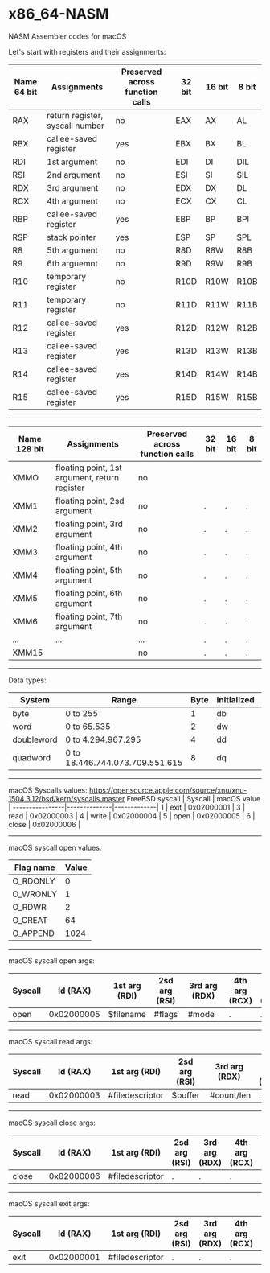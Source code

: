 # x86_64-NASM
NASM Assembler codes for macOS

Let's start with registers and their assignments:

Name 64 bit   | Assignments                     | Preserved across function calls | 32 bit | 16 bit | 8 bit |
--------------|---------------------------------|---------------------------------|--------|--------|-------|
RAX           | return register, syscall number | no  | EAX | AX | AL  |
RBX           | callee-saved register           | yes | EBX | BX | BL  |
RDI           | 1st argument                    | no  | EDI | DI | DIL |
RSI           | 2nd argument                    | no  | ESI | SI | SIL |
RDX           | 3rd argument                    | no  | EDX | DX | DL |
RCX           | 4th argument                    | no  | ECX | CX | CL |
RBP           | callee-saved register           | yes | EBP | BP | BPl |
RSP           | stack pointer                   | yes | ESP | SP | SPL |
R8            | 5th argument                    | no  | R8D | R8W | R8B |
R9            | 6th arguemnt                    | no  | R9D | R9W | R9B |
R10           | temporary register              | no  | R10D | R10W | R10B |
R11           | temporary register              | no  | R11D | R11W | R11B |
R12           | callee-saved register           | yes | R12D | R12W | R12B |
R13           | callee-saved register           | yes | R13D | R13W | R13B |
R14           | callee-saved register           | yes | R14D | R14W | R14B |
R15           | callee-saved register           | yes | R15D | R15W | R15B |

-----------------------------------------------------------------------------------------------------------------------------------

Name 128 bit  | Assignments                                   | Preserved across function calls | 32 bit | 16 bit | 8 bit |
--------------|-----------------------------------------------|---------------------------------|--------|--------|-------|
XMMO          | floating point, 1st argument, return register | no  |      |      |      |
XMM1          | floating point, 2sd argument                  | no  |.     |.     |.     |
XMM2          | floating point, 3rd argument                  | no  |.     |.     |.     |
XMM3          | floating point, 4th argument                  | no  |.     |.     |.     |
XMM4          | floating point, 5th argument                  | no  |.     |.     |.     |
XMM5          | floating point, 6th argument                  | no  |.     |.     |.     |
XMM6          | floating point, 7th argument                  | no  |.     |.     |.     |
...           |... |... |.|.|.|
XMM15         | | no |.|.|.|

-----------------------------------------------------------------------------------------------------------------------------------
Data types:

System       | Range                           | Byte | Initialized | Uninitialized | Bits |
-------------|---------------------------------|------|-------------|---------------|------|
byte         | 0 to 255                        |  1   |    db       |     resb      |  8   |
word         | 0 to 65.535                     |  2   |    dw       |     resw      |  16  |
doubleword   | 0 to 4.294.967.295              |  4   |    dd       |     resd      |  32  |
quadword     | 0 to 18.446.744.073.709.551.615 |  8   |    dq       |     resq      |  64  |

-----------------------------------------------------------------------------------------------------------------------------------

macOS Syscalls values:
https://opensource.apple.com/source/xnu/xnu-1504.3.12/bsd/kern/syscalls.master
FreeBSD syscall | Syscall      | macOS value |
----------------|--------------|-------------|
1               | exit         | 0x02000001  |
3               | read         | 0x02000003  |
4               | write        | 0x02000004  |
5               | open         | 0x02000005  | 
6               | close        | 0x02000006  | 

-----------------------------------------------------------------------------------------------------------------------------------

macOS syscall open values:

Flag name       | Value |
----------------|-------|
O_RDONLY        | 0     | 
O_WRONLY        | 1     |
O_RDWR          | 2     |
O_CREAT         | 64    |
O_APPEND        | 1024  |

-----------------------------------------------------------------------------------------------------------------------------------

macOS syscall open args:

Syscall | Id (RAX)   | 1st arg (RDI)   | 2sd arg (RSI) | 3rd arg (RDX) | 4th arg (RCX) | 5th arg (R8) | 6th arg (R9) |
--------|------------|-----------------|---------------|---------------|---------------|--------------|--------------|
open    | 0x02000005 | $filename       | #flags        | #mode         |.              |.             |.             |

-----------------------------------------------------------------------------------------------------------------------------------

macOS syscall read args:

Syscall | Id (RAX)   | 1st arg (RDI)   | 2sd arg (RSI) | 3rd arg (RDX) | 4th arg (RCX) | 5th arg (R8) | 6th arg (R9) |
--------|------------|-----------------|---------------|---------------|---------------|--------------|--------------|
read    | 0x02000003 | #filedescriptor | $buffer       | #count/len    |.              |.             |.             |

-----------------------------------------------------------------------------------------------------------------------------------

macOS syscall close args:

Syscall | Id (RAX)   | 1st arg (RDI)   | 2sd arg (RSI) | 3rd arg (RDX) | 4th arg (RCX) | 5th arg (R8) | 6th arg (R9) |
--------|------------|-----------------|---------------|---------------|---------------|--------------|--------------|
close   | 0x02000006 | #filedescriptor |.              |.              |.              |.             |.             |

-----------------------------------------------------------------------------------------------------------------------------------

macOS syscall exit args:

Syscall | Id (RAX)   | 1st arg (RDI)   | 2sd arg (RSI) | 3rd arg (RDX) | 4th arg (RCX) | 5th arg (R8) | 6th arg (R9) |
--------|------------|-----------------|---------------|---------------|---------------|--------------|--------------|
exit    | 0x02000001 | #filedescriptor |.              |.              |.              |.             |.             |



